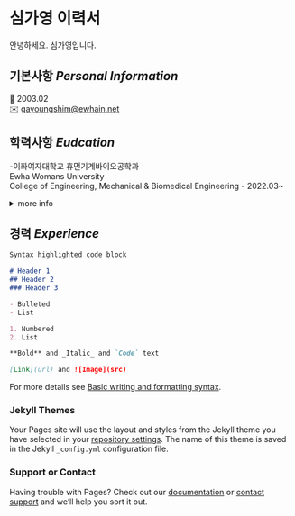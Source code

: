 # 심가영 이력서

안녕하세요. 심가영입니다.

## 기본사항   ***Personal Information***  
 
👧  2003.02  
✉️  gayoungshim@ewhain.net  


## 학력사항  ***Eudcation*** 

-이화여자대학교 휴먼기계바이오공학과  
Ewha Womans University  
College of Engineering, Mechanical & Biomedical Engineering - 2022.03~

<details><summary>more info</summary>
<p>
  
     ［이화여자대학교 Ewha Womans University］(http://www.ewha.ac.kr/)
     ［이화여자대학교 휴먼기계바이오공학과 Mechanical & Biomedical Engineering］(http://mbe.ewha.ac.kr/)
  </p>
</details>

## 경력  ***Experience***




```markdown
Syntax highlighted code block

# Header 1
## Header 2
### Header 3

- Bulleted
- List

1. Numbered
2. List

**Bold** and _Italic_ and `Code` text

[Link](url) and ![Image](src)
```

For more details see [Basic writing and formatting syntax](https://docs.github.com/en/github/writing-on-github/getting-started-with-writing-and-formatting-on-github/basic-writing-and-formatting-syntax).

### Jekyll Themes

Your Pages site will use the layout and styles from the Jekyll theme you have selected in your [repository settings](https://github.com/sgyriley/sgyriley.github.io/settings/pages). The name of this theme is saved in the Jekyll `_config.yml` configuration file.

### Support or Contact

Having trouble with Pages? Check out our [documentation](https://docs.github.com/categories/github-pages-basics/) or [contact support](https://support.github.com/contact) and we’ll help you sort it out.
